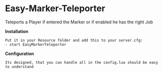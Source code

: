 # Easy-Marker-Teleporter
Teleports a Player if entered the Marker or if enabled he has the right Job

**Installation**
    
    Put it in your Resource folder and add this to your server.cfg:
    - start EasyMarkerTeleporter

**Configuration**
    
    Its designed, that you can handle all in the config.lua should be easy to understand
  

    
